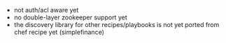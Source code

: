 
- not auth/acl aware yet
- no double-layer zookeeper support yet
- the discovery library for other recipes/playbooks is not yet ported from chef recipe yet (simplefinance)



